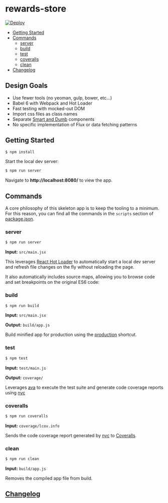# rewards-store

[![Deploy](https://www.herokucdn.com/deploy/button.svg)](https://heroku.com/deploy)

- [Getting Started](#getting-started)
- [Commands](#commands)
  - [server](#server)
  - [build](#build)
  - [test](#test)
  - [coveralls](#coveralls)
  - [clean](#clean)
- [Changelog](#changelog)

## Design Goals

- Use fewer tools (no yeoman, gulp, bower, etc...)
- Babel 6 with Webpack and Hot Loader
- Fast testing with mocked-out DOM
- Import css files as class names
- Separate [Smart and Dumb](https://medium.com/@dan_abramov/smart-and-dumb-components-7ca2f9a7c7d0) components
- No specific implementation of Flux or data fetching patterns


## Getting Started

```sh
$ npm install
```

Start the local dev server:

```sh
$ npm run server
```

Navigate to **http://localhost:8080/** to view the app.

## Commands

A core philosophy of this skeleton app is to keep the tooling to a minimum. For this reason, you can find all the commands in the `scripts` section of [package.json](package.json).

### server

```sh
$ npm run server
```

**Input:** `src/main.jsx`

This leverages [React Hot Loader](https://github.com/gaearon/react-hot-loader) to automatically start a local dev server and refresh file changes on the fly without reloading the page.

It also automatically includes source maps, allowing you to browse code and set breakpoints on the original ES6 code:

### build

```sh
$ npm run build
```

**Input:** `src/main.jsx`

**Output:** `build/app.js`

Build minified app for production using the [production](http://webpack.github.io/docs/cli.html#production-shortcut-p) shortcut.

### test

```sh
$ npm test
```

**Input:** `test/main.js`

**Output:** `coverage/`

Leverages [ava](https://github.com/sindresorhus/ava) to execute the test suite and generate code coverage reports using [nyc](https://github.com/bcoe/nyc)

### coveralls

```sh
$ npm run coveralls
```

**Input:** `coverage/lcov.info`

Sends the code coverage report generated by [nyc](https://github.com/bcoe/nyc) to [Coveralls](http://coveralls.io/).

### clean

```sh
$ npm run clean
```

**Input:** `build/app.js`

Removes the compiled app file from build.

## [Changelog](CHANGELOG.md)
